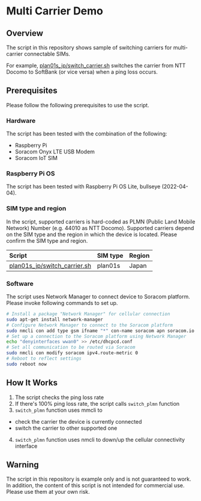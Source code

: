 # Multi Carrier Demo

## Overview

The script in this repository shows sample of switching carriers for multi-carrier connectable SIMs.

For example, [plan01s_jp/switch_carrier.sh](plan01s_jp/switch-carrier.sh) switches the carrier from NTT Docomo to SoftBank (or vice versa) when a ping loss occurs.

## Prerequisites

Please follow the following prerequisites to use the script.

### Hardware

The script has been tested with the combination of the following:

- Raspberry Pi
- Soracom Onyx LTE USB Modem
- Soracom IoT SIM

### Raspberry Pi OS

The script has been tested with Raspberry Pi OS Lite, bullseye (2022-04-04).

### SIM type and region

In the script, supported carriers is hard-coded as PLMN (Public Land Mobile Network) Number (e.g. 44010 as NTT Docomo). Supported carriers depend on the SIM type and the region in which the device is located. Please confirm the SIM type and region.

| Script | SIM type | Region |
| :---  | :--- | :--- |
| [plan01s_jp/switch_carrier.sh](plan01s_jp/switch-carrier.sh) | plan01s | Japan |

### Software

The script uses Network Manager to connect device to Soracom platform. Please invoke following commands to set up.

```bash
# Install a package "Network Manager" for cellular connection
sudo apt-get install network-manager
# Configure Network Manager to connect to the Soracom platform
sudo nmcli con add type gsm ifname "*" con-name soracom apn soracom.io user sora password sora
# Set up a connection to the Soracom platform using Network Manager
echo "denyinterfaces wwan0" >> /etc/dhcpcd.conf
# Set all communication to be routed via Soracom
sudo nmcli con modify soracom ipv4.route-metric 0
# Reboot to reflect settings
sudo reboot now
```

## How It Works

1. The script checks the ping loss rate
2. If there's 100% ping loss rate, the script calls `switch_plmn` function
3. `switch_plmn` function uses mmcli to
 - check the carrier the device is currently connected
 - switch the carrier to other supported one
4. `switch_plmn` function uses nmcli to down/up the cellular connectivity interface

## Warning

The script in this repository is example only and is not guaranteed to work. In addition, the content of this script is not intended for commercial use. Please use them at your own risk.
